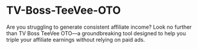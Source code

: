 # TV-Boss-TeeVee-OTO
Are you struggling to generate consistent affiliate income? Look no further than TV Boss TeeVee OTO—a groundbreaking tool designed to help you triple your affiliate earnings without relying on paid ads.
